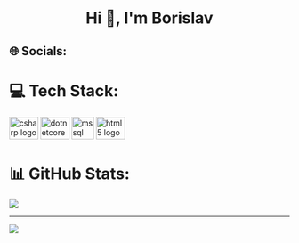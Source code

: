 <h1 align="center">Hi 👋, I'm Borislav</h1>

## 🌐 Socials:

# 💻 Tech Stack:
<div align="left">
  <img src="https://cdn.jsdelivr.net/gh/devicons/devicon/icons/csharp/csharp-original.svg" height="40" width="52" alt="csharp logo"  />
  <img src="https://cdn.jsdelivr.net/gh/devicons/devicon/icons/dotnetcore/dotnetcore-original.svg" height="40" width="52" alt="dotnetcore logo"  />
  <img src="https://www.svgrepo.com/show/303229/microsoft-sql-server-logo.svg" alt="mssql" width="40" height="40"/>
  <img src="https://cdn.jsdelivr.net/gh/devicons/devicon/icons/html5/html5-original.svg" height="40" width="52" alt="html5 logo"  />
</div>

###
# 📊 GitHub Stats:

![](https://github-readme-streak-stats.herokuapp.com/?user=BorislavDimitrov&theme=flag-india&hide_border=false)<br/>


---
[![](https://visitcount.itsvg.in/api?id=BorislavDimitrov&icon=0&color=0)](https://visitcount.itsvg.in)



